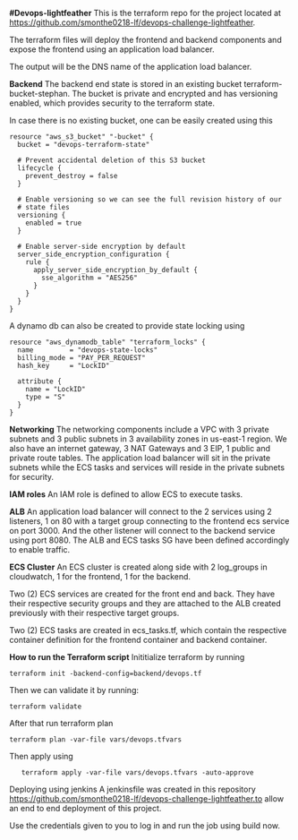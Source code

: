 **#Devops-lightfeather**
This is the terraform repo for the project located at https://github.com/smonthe0218-lf/devops-challenge-lightfeather.

The terraform files will deploy the frontend and backend components and expose the frontend using an application load balancer.

The output will be the DNS name of the application load balancer.

**Backend**
The backend end state is stored in an existing bucket terraform-bucket-stephan. The bucket is private and encrypted and has versioning enabled, which provides security to the terraform state.
					
In case there is no existing bucket, one can be easily created using this

```
resource "aws_s3_bucket" "-bucket" {
  bucket = "devops-terraform-state"

  # Prevent accidental deletion of this S3 bucket
  lifecycle {
    prevent_destroy = false
  }

  # Enable versioning so we can see the full revision history of our
  # state files
  versioning {
    enabled = true
  }

  # Enable server-side encryption by default
  server_side_encryption_configuration {
    rule {
      apply_server_side_encryption_by_default {
        sse_algorithm = "AES256"
      }
    }
  }
}
```
A dynamo db can also be created to provide state locking using
```
resource "aws_dynamodb_table" "terraform_locks" {
  name         = "devops-state-locks"
  billing_mode = "PAY_PER_REQUEST"
  hash_key     = "LockID"

  attribute {
    name = "LockID"
    type = "S"
  }
}
```
**Networking**
The networking components include a VPC with 3 private subnets and 3 public subnets in 3 availability zones in us-east-1 region. We also have an internet gateway, 3 NAT Gateways and 3 EIP, 1 public and private route tables. The application load balancer will sit in the private subnets while the ECS tasks and services will reside in the private subnets for security.

**IAM roles**
An IAM role is defined to allow ECS to execute tasks.

**ALB**
An application load balancer will connect to the 2 services using 2 listeners, 1 on 80 with a target group connecting to the frontend ecs service on port 3000. And the other listener will connect to the backend service using port 8080. The ALB and ECS tasks SG have been defined accordingly to enable traffic.

**ECS Cluster**
An ECS cluster is created along side with 2 log_groups in cloudwatch, 1 for the frontend, 1 for the backend.

Two (2) ECS services are created for the front end and back. They have their respective security groups and they are attached to the ALB created previously with their respective target groups.

Two (2) ECS tasks are created in ecs_tasks.tf, which contain the respective container definition for the frontend container and backend container.

**How to run the Terraform script**
Inititialize terraform by running
```
terraform init -backend-config=backend/devops.tf
```
Then we can validate it by running:
```
terraform validate
```
After that run terraform plan
```
terraform plan -var-file vars/devops.tfvars
```
Then apply using
```
   terraform apply -var-file vars/devops.tfvars -auto-approve
```
Deploying using jenkins
A jenkinsfile was created in this repository https://github.com/smonthe0218-lf/devops-challenge-lightfeather.to allow an end to end deployment of this project.

Use the credentials given to you to log in and run the job using build now.

